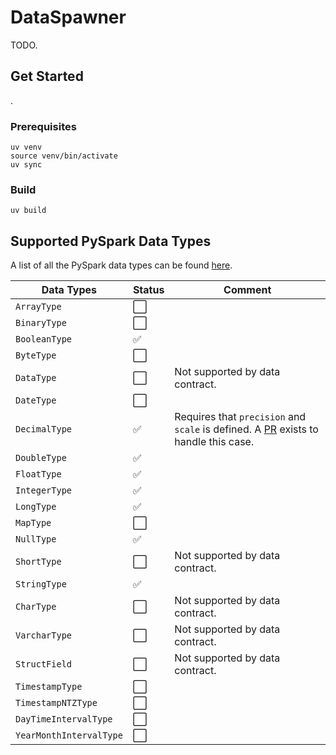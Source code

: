 # DataSpawner

TODO.

## Get Started

.

### Prerequisites

```shell
uv venv
source venv/bin/activate
uv sync
```

### Build

```shell
uv build
```

## Supported PySpark Data Types

A list of all the PySpark data types can be found [here](https://spark.apache.org/docs/latest/api/python/reference/pyspark.sql/data_types.html).

| Data Types              | Status               | Comment                                                                                                                                         |
|-------------------------|----------------------|-------------------------------------------------------------------------------------------------------------------------------------------------|
| `ArrayType`             | :white_large_square: |                                                                                                                                                 |
| `BinaryType`            | :white_large_square: |                                                                                                                                                 |
| `BooleanType`           | :white_check_mark:   |                                                                                                                                                 |
| `ByteType`              | :white_large_square: |                                                                                                                                                 |
| `DataType`              | :white_large_square: | Not supported by data contract.                                                                                                                 |
| `DateType`              | :white_large_square: |                                                                                                                                                 |
| `DecimalType`           | :white_check_mark:   | Requires that `precision` and `scale` is defined. A [PR](https://github.com/datacontract/datacontract-cli/pull/450) exists to handle this case. |
| `DoubleType`            | :white_check_mark:   |                                                                                                                                                 |
| `FloatType`             | :white_check_mark:   |                                                                                                                                                 |
| `IntegerType`           | :white_check_mark:   |                                                                                                                                                 |
| `LongType`              | :white_check_mark:   |                                                                                                                                                 |
| `MapType`               | :white_large_square: |                                                                                                                                                 |
| `NullType`              | :white_check_mark:   |                                                                                                                                                 |
| `ShortType`             | :white_large_square: | Not supported by data contract.                                                                                                                 |
| `StringType`            | :white_check_mark:   |                                                                                                                                                 |
| `CharType`              | :white_large_square: | Not supported by data contract.                                                                                                                 |
| `VarcharType`           | :white_large_square: | Not supported by data contract.                                                                                                                 |
| `StructField`           | :white_large_square: | Not supported by data contract.                                                                                                                 |
| `TimestampType`         | :white_large_square: |                                                                                                                                                 |
| `TimestampNTZType`      | :white_large_square: |                                                                                                                                                 |
| `DayTimeIntervalType`   | :white_large_square: |                                                                                                                                                 |
| `YearMonthIntervalType` | :white_large_square: |                                                                                                                                                 |
